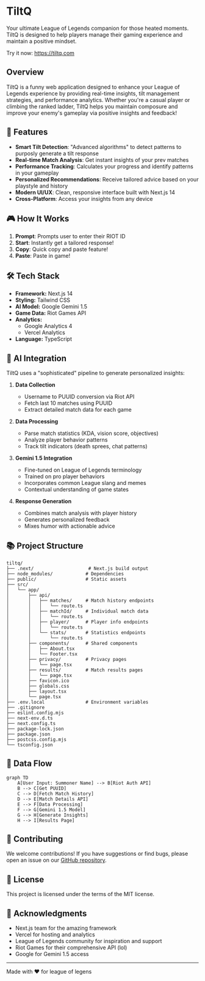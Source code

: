 # TiltQ

Your ultimate League of Legends companion for those heated moments. TiltQ is designed to help players manage their gaming experience and maintain a positive mindset.

Try it now: https://tiltq.com

## Overview
TiltQ is a funny web application designed to enhance your League of Legends experience by providing real-time insights, tilt management strategies, and performance analytics. Whether you're a casual player or climbing the ranked ladder, TiltQ helps you maintain composure and improve your enemy's gameplay via positive insights and feedback!

## 🚀 Features

- **Smart Tilt Detection**: "Advanced algorithms" to detect patterns to purposly generate a tilt response 
- **Real-time Match Analysis**: Get instant insights of your prev matches
- **Performance Tracking**: Calculates your progress and identify patterns in your gameplay
- **Personalized Recommendations**: Receive tailored advice based on your playstyle and history
- **Modern UI/UX**: Clean, responsive interface built with Next.js 14
- **Cross-Platform**: Access your insights from any device

## 🎮 How It Works

1. **Prompt**: Prompts user to enter their RIOT ID
2. **Start**: Instantly get a tailored response!
3. **Copy**: Quick copy and paste feature! 
4. **Paste**: Paste in game!

## 🛠️ Tech Stack

- **Framework:** Next.js 14
- **Styling:** Tailwind CSS
- **AI Model:** Google Gemini 1.5
- **Game Data:** Riot Games API
- **Analytics:** 
  - Google Analytics 4
  - Vercel Analytics
- **Language:** TypeScript

## 🧠 AI Integration

TiltQ uses a "sophisticated" pipeline to generate personalized insights:

1. **Data Collection**
   - Username to PUUID conversion via Riot API
   - Fetch last 10 matches using PUUID
   - Extract detailed match data for each game

2. **Data Processing**
   - Parse match statistics (KDA, vision score, objectives)
   - Analyze player behavior patterns
   - Track tilt indicators (death sprees, chat patterns)

3. **Gemini 1.5 Integration**
   - Fine-tuned on League of Legends terminology
   - Trained on pro player behaviors
   - Incorporates common League slang and memes
   - Contextual understanding of game states

4. **Response Generation**
   - Combines match analysis with player history
   - Generates personalized feedback
   - Mixes humor with actionable advice

## 📚 Project Structure

```
tiltq/
├── .next/                    # Next.js build output
├── node_modules/            # Dependencies
├── public/                  # Static assets
├── src/
│   └── app/
│       ├── api/
│       │   ├── matches/     # Match history endpoints
│       │   │   └── route.ts
│       │   ├── matchId/     # Individual match data
│       │   │   └── route.ts
│       │   ├── player/      # Player info endpoints
│       │   │   └── route.ts
│       │   └── stats/       # Statistics endpoints
│       │       └── route.ts
│       ├── components/      # Shared components
│       │   ├── About.tsx
│       │   └── Footer.tsx
│       ├── privacy/         # Privacy pages
│       │   └── page.tsx
│       ├── results/         # Match results pages
│       │   └── page.tsx
│       ├── favicon.ico
│       ├── globals.css
│       ├── layout.tsx
│       └── page.tsx
├── .env.local               # Environment variables
├── .gitignore
├── eslint.config.mjs
├── next-env.d.ts
├── next.config.ts
├── package-lock.json
├── package.json
├── postcss.config.mjs
└── tsconfig.json
```

## 🔄 Data Flow

```mermaid
graph TD
    A[User Input: Summoner Name] --> B[Riot Auth API]
    B --> C[Get PUUID]
    C --> D[Fetch Match History]
    D --> E[Match Details API]
    E --> F[Data Processing]
    F --> G[Gemini 1.5 Model]
    G --> H[Generate Insights]
    H --> I[Results Page]
```

## 🤝 Contributing

We welcome contributions! If you have suggestions or find bugs, please open an issue on our [GitHub repository](https://github.com/tmanzhe/tiltq/issues).

## 📄 License

This project is licensed under the terms of the MIT license.


## 🙏 Acknowledgments

- Next.js team for the amazing framework
- Vercel for hosting and analytics
- League of Legends community for inspiration and support
- Riot Games for their comprehensive API (lol)
- Google for Gemini 1.5 access

---

Made with ❤️ for league of legens 
